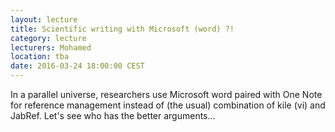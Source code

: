 ```yaml
---
layout: lecture
title: Scientific writing with Microsoft (word) ?!
category: lecture
lecturers: Mohamed
location: tba
date: 2016-03-24 18:00:00 CEST
---
```


In a parallel universe, researchers use Microsoft word paired with One Note for reference management instead of (the usual) combination of kile (vi) and JabRef. Let's see who has the better arguments...
